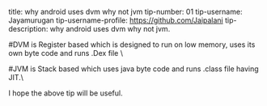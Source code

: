 title: why android uses dvm why not jvm 
tip-number: 01
tip-username: Jayamurugan
tip-username-profile: https://github.com/Jaipalani
tip-description: why android uses dvm why not jvm.

#DVM is Register based which is designed to run on low memory, uses its own byte code and runs .Dex file \

#JVM is Stack based which uses java byte code and runs .class file having JIT.\

I hope the above tip will be useful.
